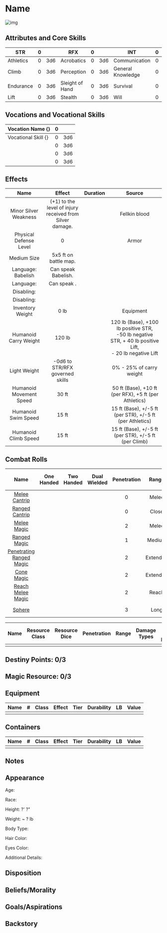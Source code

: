 # Name

![img]()

## Attributes and Core Skills

| STR       | 0 |    | RFX             | 0 |    | INT               | 0 |    |
| --------- | :-: | :-: | --------------- | :-: | :-: | ----------------- | :-: | :-: |
| Athletics | 0 | 3d6 | Acrobatics      | 0 | 3d6 | Communication     | 0 | 3d6 |
| Climb     | 0 | 3d6 | Perception      | 0 | 3d6 | General Knowledge | 0 | 3d6 |
| Endurance | 0 | 3d6 | Sleight of Hand | 0 | 3d6 | Survival          | 0 | 3d6 |
| Lift      | 0 | 3d6 | Stealth         | 0 | 3d6 | Will              | 0 | 3d6 |

## Vocations and Vocational Skills

| Vocation Name {}    | 0 |    |
| ------------------- | :-: | :-: |
| Vocational Skill {} | 0 | 3d6 |
|                     | 0 | 3d6 |
|                     | 0 | 3d6 |
|                     | 0 | 3d6 |

## Effects

|          Name          |                            Effect                            | Duration |                                                       Source                                                       |
| :---------------------: | :-----------------------------------------------------------: | :------: | :-----------------------------------------------------------------------------------------------------------------: |
|  Minor Silver Weakness  | (+1) to the level of injury<br />received from Silver damage. |          |                                                    Fellkin blood                                                    |
| Physical Defense Level |                               0                               |          |                                                        Armor                                                        |
|       Medium Size       |                     5x5 ft on battle map.                     |          |                                                                                                                    |
|   Language: Babelish   |                      Can speak Babelish.                      |          |                                                                                                                    |
|        Language:        |                         Can speak .                         |          |                                                                                                                    |
|       Disabling:       |                                                              |          |                                                                                                                    |
|       Disabling:       |                                                              |          |                                                                                                                    |
|    Inventory Weight    |                             0 lb                             |          |                                                      Equipment                                                      |
|  Humanoid Carry Weight  |                            120 lb                            |          | 120 lb (Base), +100 lb positive STR,<br />-50 lb negative STR, + 40 lb positive Lift,<br />- 20 lb negative Lift |
|      Light Weight      |                -0d6 to STR/RFX governed skills                |          |                                              0% - 25% of carry weight                                              |
| Humanoid Movement Speed |                             30 ft                             |          |                                50 ft (Base), +10 ft (per RFX), +5 ft (per Athletics)                                |
|   Humanoid Swim Speed   |                             15 ft                             |          |                              15 ft (Base), +/-5 ft (per STR), +/-5 ft (per Athletics)                              |
|  Humanoid Climb Speed  |                             15 ft                             |          |                                15 ft (Base), +/-5 ft (per STR), +/-5 ft (per Climb)                                |

## Combat Rolls

|                                                    Name                                                    | One<br />Handed | Two<br />Handed | Dual<br />Wielded | Penetration |  Range  | Damage<br />Types | Engageable<br />Opponents | Area Of<br />Effect | Resource<br />Class |
| :---------------------------------------------------------------------------------------------------------: | :-------------: | :-------------: | :---------------: | :---------: | :------: | :---------------: | :-----------------------: | :-----------------: | :-----------------: |
|             [ Melee Cantrip](./../../../../../CoreRules/MagicRules/Spells/Cantrip/MeleeCantrip.md)             |                |                |                  |      0      |  Melee  |                  |           Rapid           |                    |        None        |
|            [ Ranged Cantrip](./../../../../../CoreRules/MagicRules/Spells/Cantrip/RangedCantrip.md)            |                |                |                  |      0      |  Close  |                  |         Standard         |                    |        None        |
|               [ Melee Magic](./../../../../../CoreRules/MagicRules/Spells/Novice/MeleeMagic.md)               |                |                |                  |      2      |  Melee  |                  |           Rapid           |                    | 1 (Magic Resource) |
|              [ Ranged Magic](./../../../../../CoreRules/MagicRules/Spells/Novice/RangedMagic.md)              |                |                |                  |      1      |  Medium  |                  |         Standard         |                    | 1 (Magic Resource) |
| [ Penetrating Ranged Magic](./../../../../../CoreRules/MagicRules/Spells/Apprentice/PenetratingRangedMagic.md) |                |                |                  |      2      | Extended |                  |          Focused          |                    | 1 (Magic Resource) |
|              [ Cone Magic](./../../../../../CoreRules/MagicRules/Spells/Apprentice/ConeMagic.md)              |                |                |                  |      2      | Extended |                  |          Focused          |        Cone        | 1 (Magic Resource) |
|        [ Reach Melee Magic](./../../../../../CoreRules/MagicRules/Spells/Apprentice/ReachMeleeMagic.md)        |                |                |                  |      2      |  Reach  |                  |           Rapid           |                    | 1 (Magic Resource) |
|                  [Sphere](./../../../../../CoreRules/MagicRules/Spells/Adept/SphereMagic.md)                  |                |                |                  |      3      |   Long   |                  |          Focused          |       Sphere       | 2 (Magic Resource) |

| Name | Resource<br />Class | Resource<br />Dice | Penetration | Range | Damage<br />Types | Area Of<br />Effect |
| :--: | :-----------------: | :----------------: | :---------: | :---: | :---------------: | :-----------------: |
|      |                    |                    |            |      |                  |                    |

## Destiny Points: 0/3

## Magic Resource: 0/3

## Equipment

| Name | # | Class | Effect | Tier | Durability | LB | Value |
| ---- | :-: | :---: | ------ | :--: | :--------: | :-: | :---: |
|      |  |      |        |      |            |    |      |

## Containers

| Name | # | Class | Effect | Tier | Durability | LB | Value |
| ---- | :-: | :---: | ------ | :--: | :--------: | :-: | :---: |
|      |  |      |        |      |            |    |      |

## Notes

## Appearance

Age:

Race:

Height: ?' ?"

Weight: ~ ? lb

Body Type:

Hair Color:

Eyes Color:

Additional Details:

## Disposition

## Beliefs/Morality

## Goals/Aspirations

## Backstory
